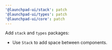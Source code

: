 ```yaml
---
'@launchpad-ui/stack': patch
'@launchpad-ui/types': patch
'@launchpad-ui/core': patch
---
```


Add `stack` and `types` packages:

- Use `Stack` to add space between components.
